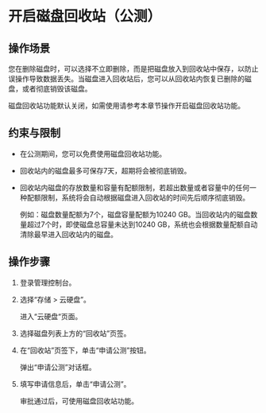 # 开启磁盘回收站（公测）<a name="evs_01_0065"></a>

## 操作场景<a name="section35485408221444"></a>

您在删除磁盘时，可以选择不立即删除，而是把磁盘放入到回收站中保存，以防止误操作导致数据丢失。当磁盘进入回收站后，您可以从回收站内恢复已删除的磁盘，或者彻底销毁该磁盘。

磁盘回收站功能默认关闭，如需使用请参考本章节操作开启磁盘回收站功能。

## 约束与限制<a name="section48309531566"></a>

-   在公测期间，您可以免费使用磁盘回收站功能。
-   回收站内的磁盘最多可保存7天，超期将会被彻底销毁。
-   回收站内磁盘的存放数量和容量有配额限制，若超出数量或者容量中的任何一种配额限制，系统将会自动根据磁盘进入回收站的时间先后顺序彻底销毁。

    例如：磁盘数量配额为7个，磁盘容量配额为10240 GB。当回收站内的磁盘数量超过7个时，即使磁盘总容量未达到10240 GB，系统也会根据数量配额自动清除最早进入回收站内的磁盘。


## 操作步骤<a name="section106141019204610"></a>

1.  登录管理控制台。
2.  选择“存储 \> 云硬盘”。

    进入“云硬盘“页面。

3.  选择磁盘列表上方的“回收站”页签。
4.  在“回收站”页签下，单击“申请公测”按钮。

    弹出“申请公测”对话框。

5.  填写申请信息后，单击“申请公测”。

    审批通过后，可使用磁盘回收站功能。


